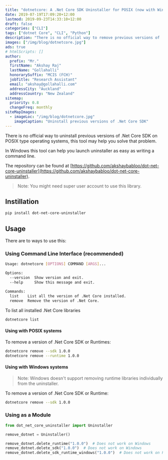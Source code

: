 ```yaml
---
title: "dotnetcore: A .Net Core SDK Uninstaller for POSIX (now with Windows support)"
date: 2019-07-19T17:09:20+12:00
lastmod: 2019-09-23T14:33:10+12:00
draft: false
categories: ["CLI"]
tags: ["dotnet Core", "CLI", "Python"]
description: "There is no official way to remove previous versions of .Net Core SDKs in POSIX systems, this tool can help you with that. This tool can also be used in Windows."
images: ["/img/blog/dotnetcore.jpg"]
ads: true
# htmlScripts: []
author:
  prefix: "Mr."
  firstName: "Akshay Raj"
  lastName: "Gollahalli"
  honorarySuffix: "MCIS (FCH)"
  jobTitle: "Research Assistant"
  email: "akshay@gollahalli.com"
  addressCity: "Auckland"
  addressCountry: "New Zealand"
sitemap:
  priority: 0.8
  changeFreq: monthly
siteMapImages:
  - imageLoc: "/img/blog/dotnetcore.jpg"
    imageCaption: "Uninstall previous versions of .Net Core SDK"
---
```


There is no official way to uninstall previous versions of .Net Core SDK on POSIX type operating systems, this tool may help you solve that problem.

In Windows this tool can help you launch uninstaller as easy as writing a command line.

The repository can be found at [https://github.com/akshaybabloo/dot-net-core-uninstaller](https://github.com/akshaybabloo/dot-net-core-uninstaller).

> Note: You might need super user account to use this library.

## Instillation

```bash
pip install dot-net-core-uninstaller
```

## Usage

There are to ways to use this:

### Using Command Line Interface (recommended)

```bash
Usage: dotnetcore [OPTIONS] COMMAND [ARGS]...

Options:
  --version  Show version and exit.
  --help     Show this message and exit.

Commands:
  list    List all the version of .Net Core installed.
  remove  Remove the version of .Net Core.

```

To list all installed .Net Core libraries

```bash
dotnetcore list
```

#### Using with POSIX systems

To remove a version of .Net Core SDK or Runtimes:

```bash
dotnetcore remove --sdk 1.0.0
dotnetcore remove --runtime 1.0.0
```

#### Using with Windows systems

> Note: Windows doesn't support removing runtime libraries individually from the uninstaller.

To remove a version of .Net Core SDK or Runtime:

```bash
dotnetcore remove --sdk 1.0.0
```

### Using as a Module

```python
from dot_net_core_uninstaller import Uninstaller

remove_dotnet = Uninstaller()

remove_dotnet.delete_runtime("1.0.0")  # Does not work on Windows
remove_dotnet.delete_sdk("1.0.0")  # Does not work on Windows
remove_dotnet.delete_sdk_runtime_windows("1.0.0")  # Does not work on POSIX
```
